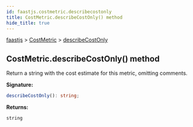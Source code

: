 ```yaml
---
id: faastjs.costmetric.describecostonly
title: CostMetric.describeCostOnly() method
hide_title: true
---
```

[faastjs](./faastjs.md) &gt; [CostMetric](./faastjs.costmetric.md) &gt; [describeCostOnly](./faastjs.costmetric.describecostonly.md)

## CostMetric.describeCostOnly() method

Return a string with the cost estimate for this metric, omitting comments.

<b>Signature:</b>

```typescript
describeCostOnly(): string;
```
<b>Returns:</b>

`string`
